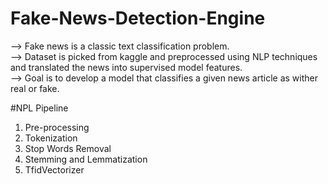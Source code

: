 # Fake-News-Detection-Engine

--> Fake news is a classic text classification problem.
<br>
--> Dataset is picked from kaggle and preprocessed using NLP techniques and translated the news into supervised model features.
<br>
--> Goal is to develop a model that classifies a given news article as wither real or fake. 


#NPL Pipeline

1. Pre-processing
2. Tokenization
3. Stop Words Removal
4. Stemming and Lemmatization
5. TfidVectorizer
